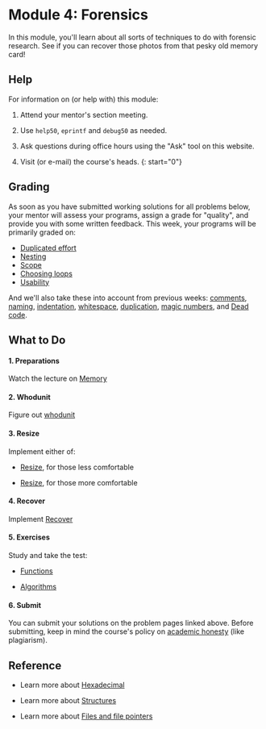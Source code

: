 # Module 4: Forensics

In this module, you'll learn about all sorts of techniques to do with forensic research. See if you can recover those photos from that pesky old memory card!


## Help

For information on (or help with) this module:

1. Attend your mentor's section meeting.

1. Use `help50`, `eprintf` and `debug50` as needed.

1. Ask questions during office hours using the "Ask" tool on this website.

1. Visit (or e-mail) the course's heads.
{: start="0"}


## Grading

As soon as you have submitted working solutions for all problems below, your mentor will assess your programs, assign a grade for "quality", and provide you with some written feedback. This week, your programs will be primarily graded on:

- [Duplicated effort](/quality/duplicated-effort)
- [Nesting](/quality/nesting)
- [Scope](/quality/scope)
- [Choosing loops](/quality/loops)
- [Usability](/quality/usability)

And we'll also take these into account from previous weeks: [comments](/quality/comments), [naming](/quality/naming), [indentation](/quality/indentation), [whitespace](/quality/whitespace), [duplication](/quality/duplication), [magic numbers](/quality/magic-numbers), and [Dead code](/quality/dead-code).


## What to Do

#### 1. Preparations

Watch the lecture on [Memory](/lectures/memory)

#### 2. Whodunit

Figure out [whodunit](/problems/whodunit)

#### 3. Resize

Implement either of:

- [Resize](/problems/resize-less), for those less comfortable

- [Resize](/problems/resize-more), for those more comfortable

#### 4. Recover

Implement [Recover](/problems/recover)

#### 5. Exercises

Study and take the test:

- [Functions](/exercises/functions)

- [Algorithms](/exercises/algorithms)

#### 6. Submit

You can submit your solutions on the problem pages linked above. Before submitting, keep in mind the course's policy on [academic honesty](/syllabus#samenwerken-fraude-en-plagiaat) (like plagiarism).


## Reference

- Learn more about [Hexadecimal](https://www.youtube.com/embed/u_atXp-NF6w?autoplay=1&rel=0)

- Learn more about [Structures](https://www.youtube.com/embed/E4lb2gkyXr8?autoplay=1&rel=0)

- Learn more about [Files and file pointers](https://www.youtube.com/embed/bOF-SpEAYgk?autoplay=1&rel=0)
